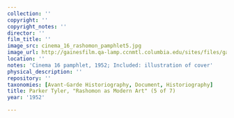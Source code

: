 ```yaml
---
collection: ''
copyright: ''
copyright_notes: ''
director: ''
film_title: ''
image_src: cinema_16_rashomon_pamphlet5.jpg
image_url: http://gainesfilm.qa-lamp.ccnmtl.columbia.edu/sites/files/gainesfilm/images/cinema_16_rashomon_pamphlet5.jpg
location: ''
notes: 'Cinema 16 pamphlet, 1952; Included: illustration of cover'
physical_description: ''
repository: ''
taxonomies: [Avant-Garde Historiography, Document, Historiography]
title: Parker Tyler, "Rashomon as Modern Art" (5 of 7)
year: '1952'

---
```

